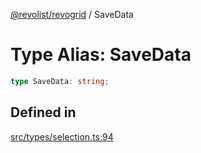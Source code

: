 [@revolist/revogrid](README.md) / SaveData

# Type Alias: SaveData

```ts
type SaveData: string;
```

## Defined in

[src/types/selection.ts:94](https://github.com/revolist/revogrid/blob/7c04a51ec5214ac7292502c14a49e3fb70d452cb/src/types/selection.ts#L94)
